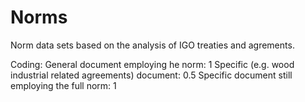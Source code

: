 # Norms
Norm data sets based on the analysis of IGO treaties and agrements.

Coding: 
General document employing he norm: 1
Specific (e.g. wood industrial related agreements) document: 0.5
Specific document still employing the full norm: 1


